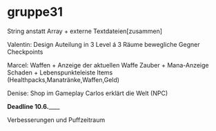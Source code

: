 gruppe31
========

String anstatt Array + externe Textdateien[zusammen]

Valentin:
Design
Auteilung in 3 Level á 3 Räume
bewegliche Gegner
Checkpoints

Marcel:
Waffen + Anzeige der aktuellen Waffe
Zauber + Mana-Anzeige
Schaden + Lebenspunkteleiste
Items (Healthpacks,Manatränke,Waffen,Geld)

Denise:
Shop im Gameplay
Carlos erklärt die Welt (NPC)

______Deadline 10.6.__________

Verbesserungen und Puffzeitraum
